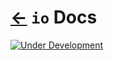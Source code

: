 # [←](../README.md) `io` Docs

[![Under Development](https://img.shields.io/badge/under--development-yellow.svg)](https://github.com/Super-ZIG/io/issues)